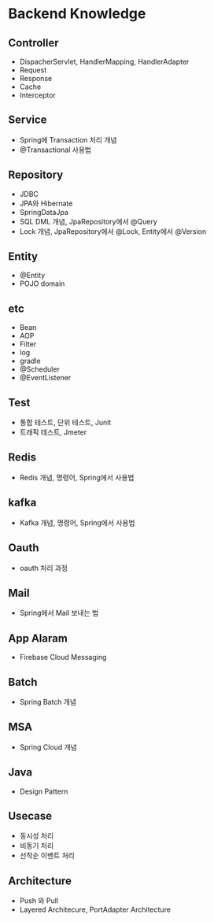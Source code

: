 # Backend Knowledge
## Controller
- DispacherServlet, HandlerMapping, HandlerAdapter
- Request
- Response
- Cache
- Interceptor

## Service
- Spring에 Transaction 처리 개념
- @Transactional 사용법

## Repository
- JDBC
- JPA와 Hibernate
- SpringDataJpa 
- SQL DML 개념, JpaRepository에서 @Query
- Lock 개념, JpaRepository에서 @Lock, Entity에서 @Version

## Entity
- @Entity
- POJO domain

## etc
- Bean
- AOP
- Filter
- log
- gradle
- @Scheduler
- @EventListener

## Test
- 통합 테스트, 단위 테스트, Junit
- 트래픽 테스트, Jmeter

## Redis
- Redis 개념, 명령어, Spring에서 사용법

## kafka
- Kafka 개념, 명령어, Spring에서 사용법

## Oauth
- oauth 처리 과정

## Mail
- Spring에서 Mail 보내는 법

## App Alaram
- Firebase Cloud Messaging

## Batch
- Spring Batch 개념

## MSA
- Spring Cloud 개념

## Java
- Design Pattern

## Usecase
- 동시성 처리
- 비동기 처리
- 선착순 이벤트 처리

## Architecture
- Push 와 Pull 
- Layered Architecure, PortAdapter Architecture 